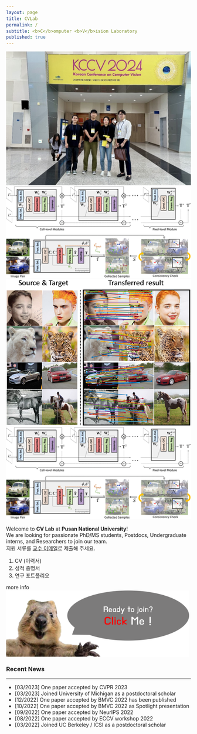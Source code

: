```yaml
---
layout: page
title: CVLab
permalink: /
subtitle: <b>C</b>omputer <b>V</b>ision Laboratory
published: true
---
```


<!-- 슬라이더 추가 -->
<div class="slider">
  <div><img src="https://raw.githubusercontent.com/pnu-computer-vision-lab/pnu-computer-vision-lab.github.io/main/img/main_1.jpg" alt="KCCV 2024"></div>
  <div>
    <a href="https://ieeexplore.ieee.org/document/9594706" target="_blank">
      <img src="https://raw.githubusercontent.com/pnu-computer-vision-lab/pnu-computer-vision-lab.github.io/main/img/main_2.png" alt="Pyramidal Semantic Correspondence Networks">
    </a>
  </div>
  <div>
    <a href="https://bmvc2022.mpi-inf.mpg.de/1053.pdf" target="_blank">
      <img src="https://raw.githubusercontent.com/pnu-computer-vision-lab/pnu-computer-vision-lab.github.io/main/img/main_3.png" alt="COAT: Correspondence-driven Object Appearance Transfer">
    </a>
  </div>
  <div>
    <a href="https://ieeexplore.ieee.org/document/9594706" target="_blank">
      <img src="https://raw.githubusercontent.com/pnu-computer-vision-lab/pnu-computer-vision-lab.github.io/main/img/main_2.png" alt="COAT: Correspondence-driven Object Appearance Transfer">
    </a>
  </div>
</div>

Welcome to **CV Lab** at **Pusan National University**!  
We are looking for passionate PhD/MS students, Postdocs, Undergraduate interns, and Researchers to join our team.  
지원 서류를 [교수 이메일](srjeonn@pusan.ac.kr)로 제출해 주세요.  
1. CV (이력서)
2. 성적 증명서
3. 연구 포트폴리오  

more info <a href="https://pnu-computer-vision-lab.github.io/people/joinus/">
    <img src="https://raw.githubusercontent.com/pnu-computer-vision-lab/pnu-computer-vision-lab.github.io/main/img/click.png" width="500" style="display: block; margin-left: 0;" />
</a>


### Recent News
<hr>

- [03/2023] One paper accepted by CVPR 2023
- [03/2023] Joined University of Michigan as a postdoctoral scholar
- [12/2022] One paper accepted by BMVC 2022 has been published
- [10/2022] One paper accepted by BMVC 2022 as Spotlight presentation
- [09/2022] One paper accepted by NeurIPS 2022
- [08/2022] One paper accepted by ECCV workshop 2022
- [03/2022] Joined UC Berkeley / ICSI as a postdoctoral scholar


